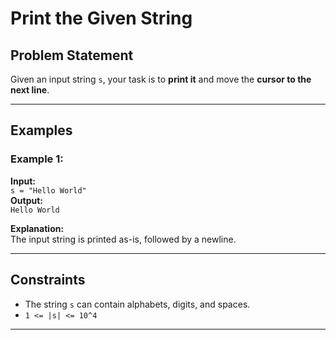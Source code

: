 # Print the Given String

## Problem Statement

Given an input string `s`, your task is to **print it** and move the **cursor to the next line**.

---

## Examples

### Example 1:
**Input:**  
`s = "Hello World"`  
**Output:**  
`Hello World`  

**Explanation:**  
The input string is printed as-is, followed by a newline.

---

## Constraints

- The string `s` can contain alphabets, digits, and spaces.
- `1 <= |s| <= 10^4`

---
